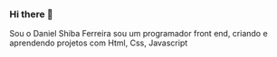 ### Hi there 👋
Sou o Daniel Shiba Ferreira sou um programador front end, criando e aprendendo projetos com Html, Css, Javascript


<!--
**DanielShiba/DanielShiba** is a ✨ _special_ ✨ repository because its `README.md` (this file) appears on your GitHub profile.

Here are some ideas to get you started:

- 🔭 I’m currently working on HTML, CSS, JAVASCRIPT
- 🌱 I’m currently learning Javascript
- 📫 How to reach me: <a href="https://www.linkedin.com/in/daniel-ferreira-2734a9a4/"></a>
- 😄 Pronouns: ...
- ⚡ Fun fact: ...
-->

